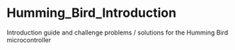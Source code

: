 # Humming_Bird_Introduction
Introduction guide and challenge problems / solutions for the Humming Bird microcontroller

